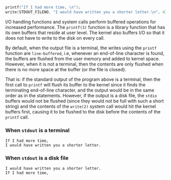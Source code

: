 ~~~c
printf("If I had more time, \n");
write(STDOUT_FILENO, "I would have written you a shorter letter.\n", 43);
~~~

I/O handling functions and system calls perform buffered operations
for increased performance. The `printf(3)` function is a library function that
has its own buffers that reside at user level. The kernel also buffers I/O so
that it does not have to write to the disk on every call.

By default, when the output file is a terminal, the writes using the `printf`
function are `line-buffered`, i.e, whenever an end-of-line character is found,
the buffers are flushed from the user memory and added to kernel space. However,
when it is not a terminal, then the contents are only flushed when there is no
more space at the buffer (or the file is closed).

That is: if the standard output of the program above is a terminal, then the first
call to `printf` will flush its buffer to the kernel since it finds the terminating
end-of-line character, and the output would be in the same order as in the
statements. However, if the output is a disk file, the `stdio` buffers would not
be flushed (since they would not be full with such a short string) and the
contents of the `write(2)` system call would hit the kernel buffers first,
causing it to be flushed to the disk before the contents of the `printf` call.


### When `stdout` is a terminal

~~~
If I had more time,
I would have written you a shorter letter.
~~~

### When `stdout` is a disk file

~~~
I would have written you a shorter letter.
If I had more time,
~~~
